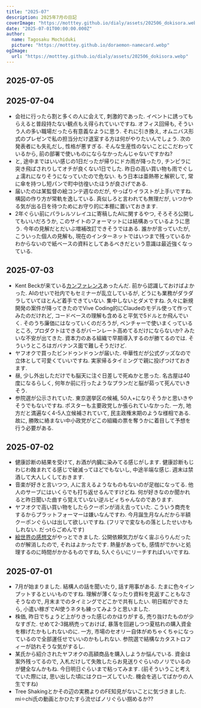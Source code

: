 ```yaml
---
title: "2025-07"
description: 2025年7月の日記
coverImage: "https://motttey.github.io/dialy/assets/202506_dokisora.webp"
date: "2025-07-01T00:00:00.000Z"
author:
  name: Tagosaku Mochiduki
  picture: "https://motttey.github.io/doraemon-namecard.webp"
ogImage:
  url: "https://motttey.github.io/dialy/assets/202506_dokisora.webp"
---
```


## 2025-07-05

## 2025-07-04
- 会社に行ったら割と多くの人に会えて, 刺激的であった. イベントに誘ってもらえると普段持たない観点もえ得られていいですね. オフィス回帰も, そういう人の多い職場だったら有意義なように思う. それに引き換え, オムニバス形式のプレゼンで私の担当分だけ退室する方は何がやりたいんでしょう. 次の発表者にも失礼だし, 性格が悪すぎる. そんな生産性のないことにこだわっているから, 前の部署で使いものにならなかったんじゃないですかね?
- と, 途中まではいい感じの1日だったが帰りにドカ雨が降ったり, チンピラに突き飛ばされりしてオチが良くない1日でした. 昨日の高い買い物も雨でぐしょ濡れになりそうになっていたので危ない. もう日本は亜熱帯と解釈して, 常に傘を持つし短パンで町中彷徨いたほうが良さげである. 
- 届いたのは某監督の絵コンテ週なのだが, やっぱりイラストが上手いですね. 構図の作り方が常軌を逸している. 真似しろと言われても無理だが, いつかやる気が出る日を待つためにお守り的に本棚に置いておきます. 
- 2年ぐらい前にパラレルソレイユに寄稿したAIに関するやつ, そろそろ公開してもいいだろうか, このサイトのフォーマットには結構あっているように思う. 今年の見解だとだいぶ増補改訂できそうではある. 誰かが言っていたが, こういった個人の見解も, 現在のインターネットではいつまで残っているかわからないので紙ベースの資料としてあるべきだという意識は最近強くなっている.

## 2025-07-03
- Kent Beckが来ている[カンファレンス](https://dev-productivity-con.findy-code.io/2025)あったんだ. 前から認識しておけばよかった. AIのせいで社内でもセミナーが乱立しているが, どうにも業務がダラダラしていてほとんど着手できていない. 集中しないとダメですね. 久々に新規開発の案件が降ってきたのでVive Coding的にClaudeのモデル使って作ってみたのだけれど, コードベースの理解も含めると平気で5ドルとか飛んでいく. そのうち廉価にはなっていくのだろうが, ベンチャーで使いまくっているところ, プロダクトはできるがバーンレート高めてるだけにならないか? みたいな不安が出てきた. 資本力のある組織で早期導入するのが勝てるのでは. そういうところはガバナンス面で難しそうだけど. 
- ヤフオクで買ったビンドゥンドゥンが届いた. 中華性だが公式グッズなので立体として可愛くていいですね. 実家帰るタイミングで親に投げつけておきます.
- 昼, 少し外出しただけでも脳天に注ぐ日差しで死ぬかと思った. 名古屋は40度になるらしく, 何年か前に行ったようなプランだと脳が茹って死んでいきそう.
- 参院選が公示されていた. 東京選挙区の候補, 50人+になりそうかと思いきやそうでもないですね. ポスターも主要政党しか張られていなかった. 一方, 地方だと満遍なく4-5人立候補されていて, 民主政権末期のような様相である. 故に, 勝敗に絡まない中小政党がどこの組織の票を奪うかに着目して予想を行う必要がある. 

## 2025-07-02
- 健康診断の結果を受けて, お酒が内臓に染みてる感じがします. 健康診断もじわじわ蝕まれてる感じで破滅ってほどでもないし, 中途半端な感じ. 週末は禁酒して大人しくしておきます. 
- 音楽が好きと言いつつ, 人に言えるようなものもないのが足枷になってる. 他人のサーブにはいくらでも打ち返せるんですけどね. 何が好きなのか聞かれると昨日聞いた曲すら覚えていない逆ルビィちゃんなのであります.
- ヤフオクで高い買い物をしたらクーポンが消え去っていた. こういう商売をするからプラットフォーマーは嫌いなんですわ. 今月誕生月なんだから半額クーポンぐらいは出して欲しいですね. (フリマで変なもの落としたせいかもしれない. だっtらごめんです)
- [絵世界の感想文](https://motttey.github.io/dialy/memo/dora-esekai-monogatari)がやっとできました. 公開依頼気力がなく宙ぶらりんだったのが解消したので, それはよかったです. 熱量があっても, 感情がでかいと処理するのに時間がかかるものですね, 5人ぐらいにリーチすればいいですね. 

## 2025-07-01
- 7月が始まりました. 結構人の話を聞いたり, 話す用事がある. たまに色々インプットするといいものですね. 理解が薄くなったり資料を見返すこともなさそうなので, 月末までのタイミングでどこかで共有したい. 明日暇ができたら, 小遣い稼ぎでAI使うネタも練ってみようと思いました. 
- 株価, 昨日でちょうど上がりきった感じのかほりがする, 売り抜けたものが少なすぎた. せめて2-3銘柄売っておけば, 暴落を回避しつつ夏枯れの購入資金を稼げたかもしれないのに. 一方, 市場のセオリー自体がめちゃくちゃになっているので全部運任せでいいのかもしれない. 参院選で結構なカタストロフィーが訪れそうな気がするし. 
- 某氏から紹介されたヤフオクの高額商品を購入しようか悩んでいる. 資金は案外残ってるので, 入札だけして失敗したらお見送りぐらいのノリでいるのが健全なんかもね. 今日明日ぐらいまで粘ってみます. (前そういうこと考えていた際には, 思い出した頃にはクローズしていた. 機会を逃してばかりの人生ですね)
- Tree Shakingとかその辺の実務よりのFE知見がないことに気づきました. mi⚪︎chi氏の動画とかひたすら流せばノリぐらい掴めるか??
